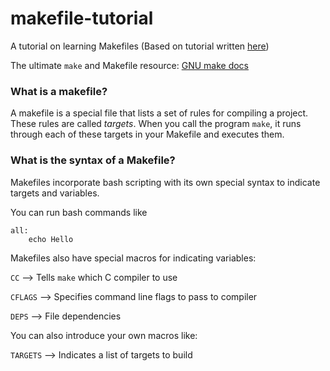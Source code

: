 makefile-tutorial
=================

A tutorial on learning Makefiles (Based on tutorial written [here](http://www.cs.colby.edu/maxwell/courses/tutorials/maketutor/))

The ultimate `make` and Makefile resource: [GNU make docs](http://www.gnu.org/software/make/manual/make.html)

### What is a makefile?

A makefile is a special file that lists a set of rules for compiling a project.
These rules are called *targets*.  When you call the program `make`, it runs through each of these targets in your Makefile and executes them.


### What is the syntax of a Makefile?

Makefiles incorporate bash scripting with its own special syntax to indicate targets and variables.

You can run bash commands like

```
all:
    echo Hello
```

Makefiles also have special macros for indicating variables:


`CC`          --> Tells `make` which C compiler to use

`CFLAGS`      --> Specifies command line flags to pass to compiler

`DEPS`        --> File dependencies



You can also introduce your own macros like:

`TARGETS`     --> Indicates a list of targets to build

